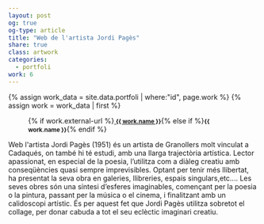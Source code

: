 ```yaml
---
layout: post
og: true
og-type: article
title: "Web de l'artista Jordi Pagès" 
share: true
class: artwork
categories:
  - portfoli
work: 6
---
```


{% assign work_data = site.data.portfoli | where:"id", page.work %}
{% assign work = work_data | first %}
<figure>
	<div class="padding-artwork-container">
		<div class="embed-container embed-container_16-9">
			<iron-image sizing="cover" class="iron-image-size" preload fade src="/images/{{ work.featured-img }}"></iron-image>	
		</div>
	</div>
	<figcaption>
		<p>{% if work.external-url %}<a href="{{ work.external-url }}"><small><i class="fa fa-external-link"></i> <strong>{{ work.name }}</strong></small></a>{% else if %}<small><strong>{{ work.name }}</strong></small>{% endif %}</p>
	</figcaption>
</figure>

<!--more-->

Web l'artista Jordi Pagès (1951) és un artista de Granollers molt vinculat a Cadaqués, on també hi té estudi, amb una llarga trajectòria artística. Lector apassionat, en especial de la poesia, l’utilitza com a diàleg creatiu amb conseqüències quasi sempre imprevisibles. Optant per tenir més llibertat, ha presentat la seva obra en galeries, llibreries, espais singulars,etc.... Les seves obres són una síntesi d’esferes imaginables, començant per la poesia o la pintura, passant per la música o el cinema, i finalitzant amb un calidoscopi artístic. És per aquest fet que Jordi Pagès utilitza sobretot el collage, per donar cabuda a tot el seu eclèctic imaginari creatiu.